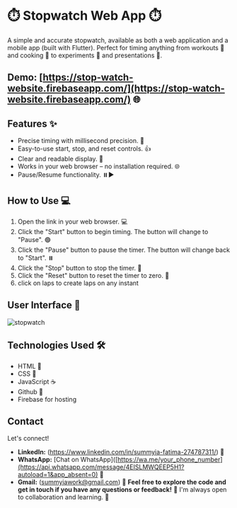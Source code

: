 # ⏱️ Stopwatch Web App ⏱️

A simple and accurate stopwatch, available as both a web application and a mobile app (built with Flutter). Perfect for timing anything from workouts 💪 and cooking 🍳 to experiments 🔬 and presentations 🎤.

## **Demo:** [https://stop-watch-website.firebaseapp.com/](https://stop-watch-website.firebaseapp.com/) 🌐

## Features ✨

* Precise timing with millisecond precision. 💯
* Easy-to-use start, stop, and reset controls. 👍
* Clear and readable display. 👀
* Works in your web browser – no installation required. 🌐
* Pause/Resume functionality. ⏸️▶️


## How to Use 💻

1. Open the link in your web browser. 💻
2. Click the "Start" button to begin timing. The button will change to "Pause". 🟢
3. Click the "Pause" button to pause the timer. The button will change back to "Start". ⏸️
4. Click the "Stop" button to stop the timer. 🛑
5. Click the "Reset" button to reset the timer to zero. 🔄
6. click on laps to create laps on any instant

## User Interface 📸

![stopwatch](https://github.com/user-attachments/assets/070ecc4a-d0e1-4b5c-8fa3-88e50d675a5d)

## Technologies Used 🛠️

* HTML 🧱
* CSS 🎨
* JavaScript ☕
* Github 🎯
* Firebase for hosting


## Contact
Let's connect!
* **LinkedIn:** (https://www.linkedin.com/in/summyia-fatima-274787311/) 🔗
* **WhatsApp:** [Chat on WhatsApp]([https://wa.me/your_phone_number](https://api.whatsapp.com/message/4EISLMWQEEP5H1?autoload=1&app_absent=0) 💬 
* **Gmail:** (summyiawork@gmail.com) 📧
**Feel free to explore the code and get in touch if you have any questions or feedback!**  💬  I'm always open to collaboration and learning.  🤝
